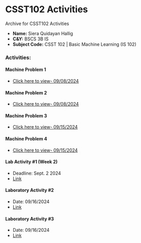# CSST102 Activities
Archive for CSST102 Activities

- **Name:** Siera Quidayan Hallig
- **C&Y:** BSCS 3B IS
- **Subject Code:** CSST 102 | Basic Machine Learning (IS 102)

### Activities:
#### **Machine Problem 1**
*  [Click here to view- 09/08/2024](Activites/3B-HALLIG-MP1/3B-HALLIG-MP1.md)

#### **Machine Problem 2**
*   [Click here to view- 09/08/2024](Activites/3B-HALLIG-MP2/3B_HALLIG_MP2.ipynb)
#### **Machine Problem 3**
*  [Click here to view- 09/15/2024](Activites/3B-HALLIG-MP3/3B_HALLIG_MP3.ipynb)

#### **Machine Problem 4**
*  [Click here to view- 09/15/2024](Activites/3B-HALLIG-MP4/3B_HALLIG_MP4.ipynb)

#### **Lab Activity #1 (Week 2)**
* Deadline: Sept. 2 2024
* [Link](Activites/3B-HALLIG-EXER1/3B_HALLIG_EXER1.ipynb)

#### **Laboratory Activity #2**
*  Date: 09/16/2024
*   [Link](Activites/3B-HALLIG-EXER2/3B_HALLIG_EXER2.ipynb)

#### **Laboratory Activity #3**
*  Date: 09/16/2024
*   [Link](Activites/3B-HALLIG-EXER3/3B_HALLIG_EXER3.ipynb)



